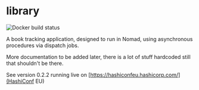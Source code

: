 # library #
![Docker build status](https://img.shields.io/docker/cloud/build/ncorrare/library.svg)


A book tracking application, designed to run in Nomad, using asynchronous procedures via dispatch jobs.

More documentation to be added later, there is a lot of stuff hardcoded still that shouldn't be there.

See version 0.2.2 running live on [https://hashiconfeu.hashicorp.com/](HashiConf EU)
